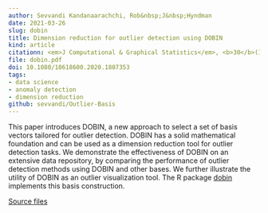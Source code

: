 ```yaml
---
author: Sevvandi Kandanaarachchi, Rob&nbsp;J&nbsp;Hyndman
date: 2021-03-26
slug: dobin
title: Dimension reduction for outlier detection using DOBIN
kind: article
citationn: <em>J Computational & Graphical Statistics</em>, <b>30</b>(1), 204-219
file: dobin.pdf
doi: 10.1080/10618600.2020.1807353
tags:
- data science
- anomaly detection
- dimension reduction
github: sevvandi/Outlier-Basis
---
```


This paper introduces DOBIN, a new approach to select a set of basis vectors tailored for outlier detection. DOBIN has a solid mathematical foundation and can be used as a dimension reduction tool for outlier detection tasks. We demonstrate the effectiveness of DOBIN on an extensive data repository, by comparing the performance of outlier detection methods using DOBIN and other bases. We further illustrate the utility of DOBIN as an outlier visualization tool. The R package [dobin](https://github.com/sevvandi/dobin) implements this basis construction.

[Source files](https://github.com/sevvandi/Outlier-Basis)
